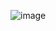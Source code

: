 ![image](https://github.com/Taiwolawal/micro-service-deployment/assets/50557587/e01023a6-09ae-4bec-9a5c-49502143c498)